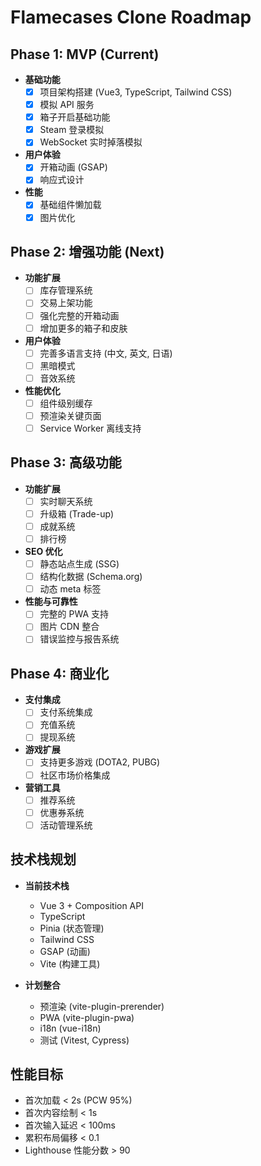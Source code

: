 # Flamecases Clone Roadmap

## Phase 1: MVP (Current)
- **基础功能**
  - [x] 项目架构搭建 (Vue3, TypeScript, Tailwind CSS)
  - [x] 模拟 API 服务
  - [x] 箱子开启基础功能
  - [x] Steam 登录模拟
  - [x] WebSocket 实时掉落模拟

- **用户体验**
  - [x] 开箱动画 (GSAP)
  - [x] 响应式设计

- **性能**
  - [x] 基础组件懒加载
  - [x] 图片优化

## Phase 2: 增强功能 (Next)
- **功能扩展**
  - [ ] 库存管理系统
  - [ ] 交易上架功能
  - [ ] 强化完整的开箱动画
  - [ ] 增加更多的箱子和皮肤

- **用户体验**
  - [ ] 完善多语言支持 (中文, 英文, 日语)
  - [ ] 黑暗模式
  - [ ] 音效系统

- **性能优化**
  - [ ] 组件级别缓存
  - [ ] 预渲染关键页面
  - [ ] Service Worker 离线支持

## Phase 3: 高级功能
- **功能扩展**
  - [ ] 实时聊天系统
  - [ ] 升级箱 (Trade-up)
  - [ ] 成就系统
  - [ ] 排行榜

- **SEO 优化**
  - [ ] 静态站点生成 (SSG)
  - [ ] 结构化数据 (Schema.org)
  - [ ] 动态 meta 标签

- **性能与可靠性**
  - [ ] 完整的 PWA 支持
  - [ ] 图片 CDN 整合
  - [ ] 错误监控与报告系统

## Phase 4: 商业化
- **支付集成**
  - [ ] 支付系统集成
  - [ ] 充值系统
  - [ ] 提现系统

- **游戏扩展**
  - [ ] 支持更多游戏 (DOTA2, PUBG)
  - [ ] 社区市场价格集成

- **营销工具**
  - [ ] 推荐系统
  - [ ] 优惠券系统
  - [ ] 活动管理系统

## 技术栈规划
- **当前技术栈**
  - Vue 3 + Composition API
  - TypeScript
  - Pinia (状态管理)
  - Tailwind CSS
  - GSAP (动画)
  - Vite (构建工具)

- **计划整合**
  - 预渲染 (vite-plugin-prerender)
  - PWA (vite-plugin-pwa)
  - i18n (vue-i18n)
  - 测试 (Vitest, Cypress)

## 性能目标
- 首次加载 < 2s (PCW 95%)
- 首次内容绘制 < 1s
- 首次输入延迟 < 100ms
- 累积布局偏移 < 0.1
- Lighthouse 性能分数 > 90 